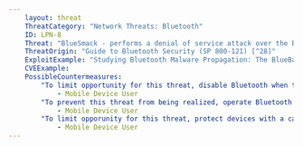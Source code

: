 ```yaml
---
    layout: threat
    ThreatCategory: "Network Threats: Bluetooth"
    ID: LPN-8
    Threat: "BlueSmack - performs a denial of service attack over the Bluetooth connection making Bluetooth unusable and rapidly draining the device battery"
    ThreatOrigin: "Guide to Bluetooth Security (SP 800-121) [^28]"
    ExploitExample: "Studying Bluetooth Malware Propagation: The BlueBag Project [^30]"
    CVEExample:
    PossibleCountermeasures:
        "To limit opportunity for this threat, disable Bluetooth when that feature is not in use":
            - Mobile Device User
        "To prevent this threat from being realized, operate Bluetooth on devices in a secure location away from windows and doors, to which an attacker is unlikely to have physical access":
            - Mobile Device User
        "To limit opporunity for this threat, protect devices with a case that blocks Bluetooth signals.":
            - Mobile Device User
---
```

